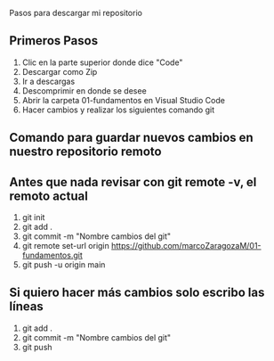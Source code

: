 Pasos para descargar mi repositorio

## Primeros Pasos
1. Clic en la parte superior donde dice "Code"
2. Descargar como Zip
3. Ir a descargas
4. Descomprimir en donde se desee
5. Abrir la carpeta 01-fundamentos en Visual Studio Code
6. Hacer cambios y realizar los siguientes comando git

## Comando para guardar nuevos cambios en nuestro repositorio remoto
## Antes que nada revisar con git remote -v, el remoto actual
1. git init
2. git add .
3. git commit -m "Nombre cambios del git"
4. git remote set-url origin https://github.com/marcoZaragozaM/01-fundamentos.git
5. git push -u origin main

## Si quiero hacer más cambios solo escribo las líneas
1. git add .
2. git commit -m "Nombre cambios del git"
3. git push